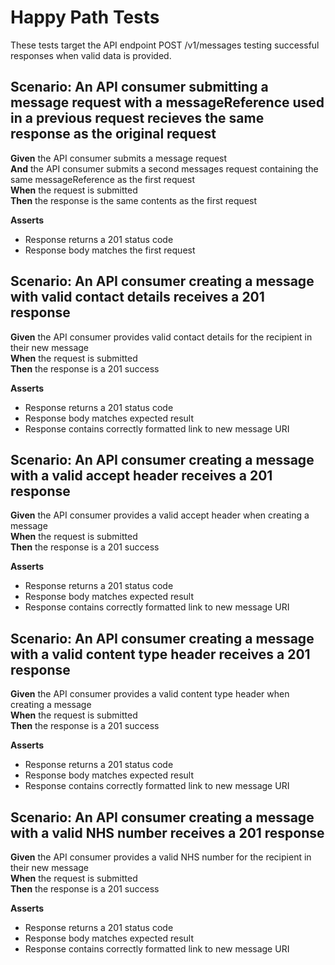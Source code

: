 # Happy Path Tests

These tests target the API endpoint POST /v1/messages testing successful responses when valid data is provided.


## Scenario: An API consumer submitting a message request with a messageReference used in a previous request recieves the same response as the original request

**Given** the API consumer submits a message request
<br/>
**And** the API consumer submits a second messages request containing the same messageReference as the first request
<br/>
**When** the request is submitted
<br/>
**Then** the response is the same contents as the first request
<br/>

**Asserts**
- Response returns a 201 status code
- Response body matches the first request


## Scenario: An API consumer creating a message with valid contact details receives a 201 response

**Given** the API consumer provides valid contact details for the recipient in their new message
<br/>
**When** the request is submitted
<br/>
**Then** the response is a 201 success
<br/>

**Asserts**
- Response returns a 201 status code
- Response body matches expected result
- Response contains correctly formatted link to new message URI


## Scenario: An API consumer creating a message with a valid accept header receives a 201 response

**Given** the API consumer provides a valid accept header when creating a message
<br/>
**When** the request is submitted
<br/>
**Then** the response is a 201 success
<br/>

**Asserts**
- Response returns a 201 status code
- Response body matches expected result
- Response contains correctly formatted link to new message URI


## Scenario: An API consumer creating a message with a valid content type header receives a 201 response

**Given** the API consumer provides a valid content type header when creating a message
<br/>
**When** the request is submitted
<br/>
**Then** the response is a 201 success
<br/>

**Asserts**
- Response returns a 201 status code
- Response body matches expected result
- Response contains correctly formatted link to new message URI


## Scenario: An API consumer creating a message with a valid NHS number receives a 201 response

**Given** the API consumer provides a valid NHS number for the recipient in their new message
<br/>
**When** the request is submitted
<br/>
**Then** the response is a 201 success
<br/>

**Asserts**
- Response returns a 201 status code
- Response body matches expected result
- Response contains correctly formatted link to new message URI
